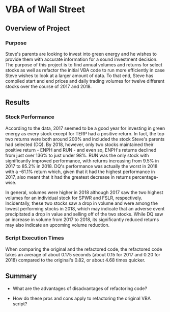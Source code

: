 # VBA of Wall Street

## Overview of Project
### Purpose
Steve's parents are looking to invest into green energy and he wishes to provide them with accurate information for a sound investment decision. The purpose of this project is to find annual volumes and returns for select stocks as well as refactor the initial VBA code to run more efficiently in case Steve wishes to look at a larger amount of data. To that end, Steve has compiled start and end prices and daily trading volumes for twelve different stocks over the course of 2017 and 2018.

## Results
### Stock Performance
According to the data, 2017 seemed to be a good year for investing in green energy as every stock except for TERP had a positive return. In fact, the top two returns were both around 200% and included the stock Steve's parents had selected (DQ). By 2018, however, only two stocks maintained their positive return - ENPH and RUN - and even so, ENPH's returns declined from just over 136% to just under 98%. RUN was the only stock with significantly improved performance, with returns increasing from 9.5% in 2017 to 85.2% in 2018. DQ's performance was actually the worst in 2018 with a -61.1% return which, given that it had the highest performance in 2017, also meant that it had the greatest decrease in returns percentage-wise.

In general, volumes were higher in 2018 although 2017 saw the two highest volumes for an individual stock for SPWR and FSLR, respectively. Incidentally, these two stocks saw a drop in volume and were among the lowest performing stocks in  2018, which may indicate that an adverse event precipitated a drop in value and selling off of the two stocks. While DQ saw an increase in volume from 2017 to 2018, its significantly reduced returns may also indicate an upcoming volume reduction.

### Script Execution Times
When comparing the original and the refactored code, the refactored code takes an average of about 0.175 seconds (about 0.15 for 2017 and 0.20 for 2018) compared to the original's 0.82, or about 4.68 times quicker.

## Summary
- What are the advantages of disadvantages of refactoring code?

- How do these pros and cons apply to refactoring the original VBA script?
